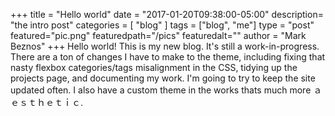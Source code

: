 +++
title = "Hello world"
date = "2017-01-20T09:38:00-05:00"
description=  "the intro post"
categories = [
    "blog"
]
tags = ["blog", "me"]
type = "post"
featured="pic.png"
featuredpath="/pics"
featuredalt=""
author = "Mark Beznos"
+++
Hello world! This is my new blog. It's still a work-in-progress. There are a ton of changes I have to make to the 
theme, including fixing that nasty flexbox categories/tags misalignment in the CSS, tidying up the projects page,
and documenting my work. I'm going to try to keep the site updated often. I also have a custom theme in the works thats
much more ａｅｓｔｈｅｔｉｃ.
